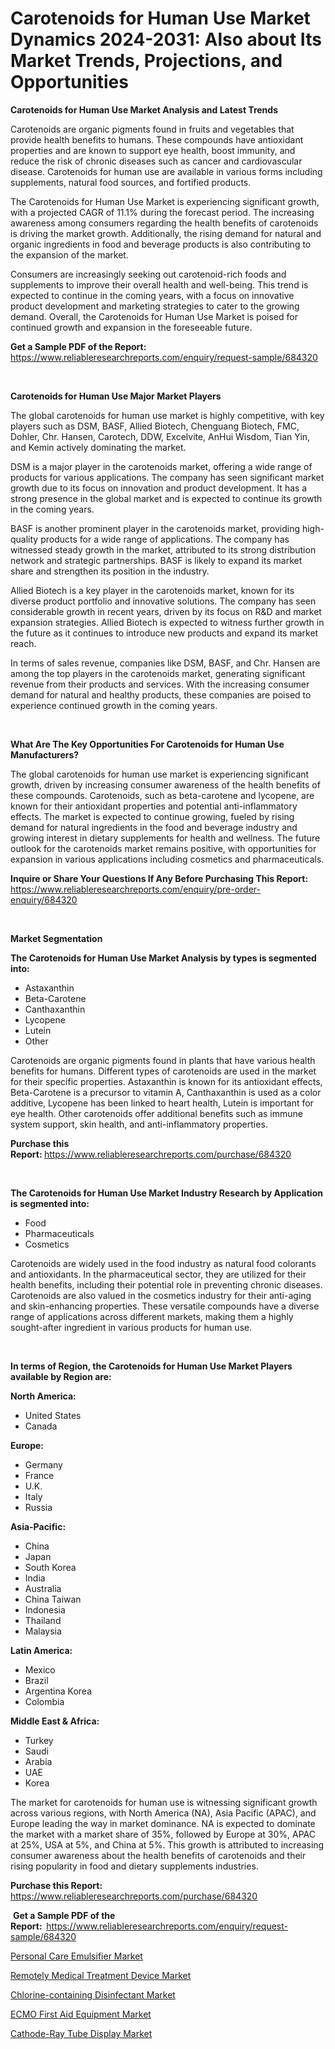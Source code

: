 <p><h1>Carotenoids for Human Use Market Dynamics 2024-2031: Also about Its Market Trends, Projections, and Opportunities</h1></p><p><strong>Carotenoids for Human Use Market Analysis and Latest Trends</strong></p>
<p><p>Carotenoids are organic pigments found in fruits and vegetables that provide health benefits to humans. These compounds have antioxidant properties and are known to support eye health, boost immunity, and reduce the risk of chronic diseases such as cancer and cardiovascular disease. Carotenoids for human use are available in various forms including supplements, natural food sources, and fortified products.</p><p>The Carotenoids for Human Use Market is experiencing significant growth, with a projected CAGR of 11.1% during the forecast period. The increasing awareness among consumers regarding the health benefits of carotenoids is driving the market growth. Additionally, the rising demand for natural and organic ingredients in food and beverage products is also contributing to the expansion of the market.</p><p>Consumers are increasingly seeking out carotenoid-rich foods and supplements to improve their overall health and well-being. This trend is expected to continue in the coming years, with a focus on innovative product development and marketing strategies to cater to the growing demand. Overall, the Carotenoids for Human Use Market is poised for continued growth and expansion in the foreseeable future.</p></p>
<p><strong>Get a Sample PDF of the Report:&nbsp;</strong> <a href="https://www.reliableresearchreports.com/enquiry/request-sample/684320">https://www.reliableresearchreports.com/enquiry/request-sample/684320</a></p>
<p>&nbsp;</p>
<p><strong>Carotenoids for Human Use Major Market Players</strong></p>
<p><p>The global carotenoids for human use market is highly competitive, with key players such as DSM, BASF, Allied Biotech, Chenguang Biotech, FMC, Dohler, Chr. Hansen, Carotech, DDW, Excelvite, AnHui Wisdom, Tian Yin, and Kemin actively dominating the market. </p><p>DSM is a major player in the carotenoids market, offering a wide range of products for various applications. The company has seen significant market growth due to its focus on innovation and product development. It has a strong presence in the global market and is expected to continue its growth in the coming years.</p><p>BASF is another prominent player in the carotenoids market, providing high-quality products for a wide range of applications. The company has witnessed steady growth in the market, attributed to its strong distribution network and strategic partnerships. BASF is likely to expand its market share and strengthen its position in the industry.</p><p>Allied Biotech is a key player in the carotenoids market, known for its diverse product portfolio and innovative solutions. The company has seen considerable growth in recent years, driven by its focus on R&D and market expansion strategies. Allied Biotech is expected to witness further growth in the future as it continues to introduce new products and expand its market reach.</p><p>In terms of sales revenue, companies like DSM, BASF, and Chr. Hansen are among the top players in the carotenoids market, generating significant revenue from their products and services. With the increasing consumer demand for natural and healthy products, these companies are poised to experience continued growth in the coming years.</p></p>
<p>&nbsp;</p>
<p><strong>What Are The Key Opportunities For Carotenoids for Human Use Manufacturers?</strong></p>
<p><p>The global carotenoids for human use market is experiencing significant growth, driven by increasing consumer awareness of the health benefits of these compounds. Carotenoids, such as beta-carotene and lycopene, are known for their antioxidant properties and potential anti-inflammatory effects. The market is expected to continue growing, fueled by rising demand for natural ingredients in the food and beverage industry and growing interest in dietary supplements for health and wellness. The future outlook for the carotenoids market remains positive, with opportunities for expansion in various applications including cosmetics and pharmaceuticals.</p></p>
<p><strong>Inquire or Share Your Questions If Any Before Purchasing This Report:</strong> <a href="https://www.reliableresearchreports.com/enquiry/pre-order-enquiry/684320">https://www.reliableresearchreports.com/enquiry/pre-order-enquiry/684320</a></p>
<p>&nbsp;</p>
<p><strong>Market Segmentation</strong></p>
<p><strong>The Carotenoids for Human Use Market Analysis by types is segmented into:</strong></p>
<p><ul><li>Astaxanthin</li><li>Beta-Carotene</li><li>Canthaxanthin</li><li>Lycopene</li><li>Lutein</li><li>Other</li></ul></p>
<p><p>Carotenoids are organic pigments found in plants that have various health benefits for humans. Different types of carotenoids are used in the market for their specific properties. Astaxanthin is known for its antioxidant effects, Beta-Carotene is a precursor to vitamin A, Canthaxanthin is used as a color additive, Lycopene has been linked to heart health, Lutein is important for eye health. Other carotenoids offer additional benefits such as immune system support, skin health, and anti-inflammatory properties.</p></p>
<p><strong>Purchase this Report:&nbsp;</strong><a href="https://www.reliableresearchreports.com/purchase/684320">https://www.reliableresearchreports.com/purchase/684320</a></p>
<p>&nbsp;</p>
<p><strong>The Carotenoids for Human Use Market Industry Research by Application is segmented into:</strong></p>
<p><ul><li>Food</li><li>Pharmaceuticals</li><li>Cosmetics</li></ul></p>
<p><p>Carotenoids are widely used in the food industry as natural food colorants and antioxidants. In the pharmaceutical sector, they are utilized for their health benefits, including their potential role in preventing chronic diseases. Carotenoids are also valued in the cosmetics industry for their anti-aging and skin-enhancing properties. These versatile compounds have a diverse range of applications across different markets, making them a highly sought-after ingredient in various products for human use.</p></p>
<p>&nbsp;</p>
<p><strong>In terms of Region, the Carotenoids for Human Use Market Players available by Region are:</strong></p>
<p>
    <p> <strong> North America: </strong>
        <ul>
            <li>United States</li>
            <li>Canada</li>
        </ul>
        </p> 
    <p> <strong> Europe: </strong>
        <ul>
            <li>Germany</li>
            <li>France</li>
            <li>U.K.</li>
            <li>Italy</li>
            <li>Russia</li>
        </ul>
        </p> 
    <p> <strong> Asia-Pacific: </strong>
        <ul>
            <li>China</li>
            <li>Japan</li>
            <li>South Korea</li>
            <li>India</li>
            <li>Australia</li>
            <li>China Taiwan</li>
            <li>Indonesia</li>
            <li>Thailand</li>
            <li>Malaysia</li>
        </ul>
        </p> 
    <p> <strong> Latin America: </strong>
        <ul>
            <li>Mexico</li>
            <li>Brazil</li>
            <li>Argentina Korea</li>
            <li>Colombia</li>
        </ul>
        </p> 
    <p> <strong> Middle East & Africa: </strong>
        <ul>
            <li>Turkey</li>
            <li>Saudi</li>
            <li>Arabia</li>
            <li>UAE</li>
            <li>Korea</li>
        </ul>
    </p>
    </p>
<p><p>The market for carotenoids for human use is witnessing significant growth across various regions, with North America (NA), Asia Pacific (APAC), and Europe leading the way in market dominance. NA is expected to dominate the market with a market share of 35%, followed by Europe at 30%, APAC at 25%, USA at 5%, and China at 5%. This growth is attributed to increasing consumer awareness about the health benefits of carotenoids and their rising popularity in food and dietary supplements industries.</p></p>
<p><strong>Purchase this Report: </strong><a href="https://www.reliableresearchreports.com/purchase/684320">https://www.reliableresearchreports.com/purchase/684320</a></p>
<p>&nbsp;<strong>Get a Sample PDF of the Report:&nbsp;&nbsp;</strong><a href="https://www.reliableresearchreports.com/enquiry/request-sample/684320">https://www.reliableresearchreports.com/enquiry/request-sample/684320</a></p>
<p><strong></strong></p>
<p><p><a href="https://view.publitas.com/reportprime-1/personal-care-emulsifier-market-research-report-forecasted-for-period-from-2024-2031-by-market-type-market-application-and-region/">Personal Care Emulsifier Market</a></p><p><a href="https://acidic-farm-354.notion.site/Remotely-Medical-Treatment-Device-Market-Analysis-Examines-its-Scope-on-Growth-Opportunities-and-Fo-b9be2aa19d2e4006bec90943a6f48538">Remotely Medical Treatment Device Market</a></p><p><a href="https://glittery-fuchsia-86a.notion.site/Chlorine-containing-Disinfectant-Market-Size-Market-Share-and-Global-Market-Analysis-Report-2024--17465fe6462a4e43978082ecab207bea">Chlorine-containing Disinfectant Market</a></p><p><a href="https://acidic-farm-354.notion.site/ECMO-First-Aid-Equipment-Market-Size-Furnishes-Valuable-Information-Encompassing-Market-Share-Marke-615285edc2fa4cc9956fa03a97156332">ECMO First Aid Equipment Market</a></p><p><a href="https://view.publitas.com/reportprime-1/cathode-ray-tube-display-market-challenges-opportunities-and-growth-drivers-and-major-market-players-forecasted-for-period-from-2024-2031/">Cathode-Ray Tube Display Market</a></p></p>